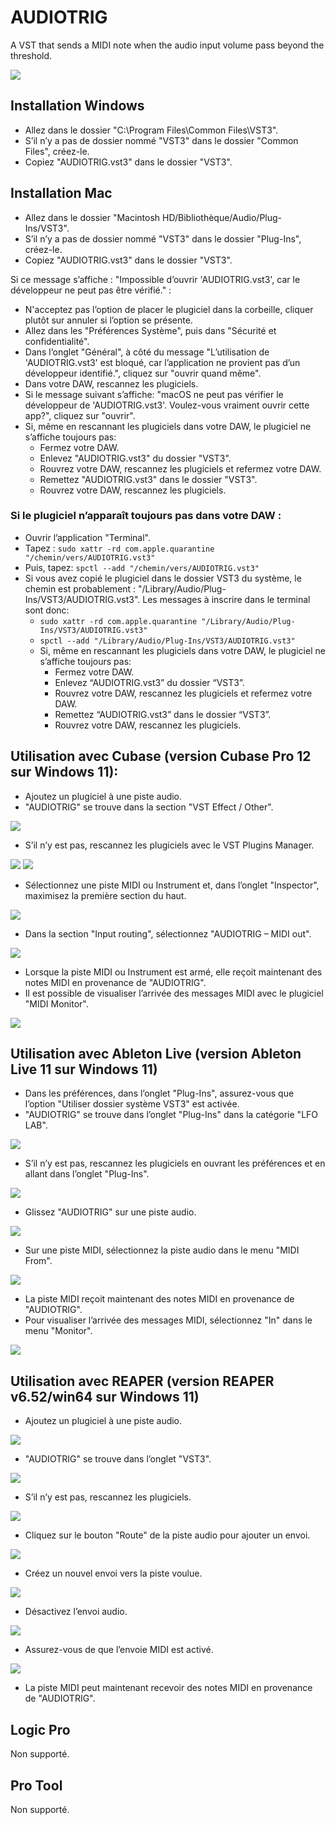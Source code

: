 # AUDIOTRIG

A VST that sends a MIDI note when the audio input volume pass beyond the threshold.

<img src="Images/Teaser.jpg">

## Installation Windows
- Allez dans le dossier "C:\Program Files\Common Files\VST3".
- S’il n’y a pas de dossier nommé "VST3" dans le dossier "Common Files", créez-le.
- Copiez "AUDIOTRIG.vst3" dans le dossier "VST3".

## Installation Mac

- Allez dans le dossier "Macintosh HD/Bibliothèque/Audio/Plug-Ins/VST3".
- S’il n’y a pas de dossier nommé "VST3" dans le dossier "Plug-Ins", créez-le.
- Copiez "AUDIOTRIG.vst3" dans le dossier "VST3".

Si ce message s’affiche : "Impossible d’ouvrir 'AUDIOTRIG.vst3', car le développeur ne peut pas être vérifié." :

- N'acceptez pas l’option de placer le plugiciel dans la corbeille, cliquer plutôt sur annuler si l’option se présente.
- Allez dans les "Préférences Système", puis dans "Sécurité et confidentialité".
- Dans l’onglet "Général", à côté du message "L’utilisation de 'AUDIOTRIG.vst3' est bloqué, car l’application ne provient pas d’un développeur identifié.", cliquez sur "ouvrir quand même".
- Dans votre DAW, rescannez les plugiciels.
- Si le message suivant s’affiche: "macOS ne peut pas vérifier le développeur de 'AUDIOTRIG.vst3'. Voulez-vous vraiment ouvrir cette app?", cliquez sur "ouvrir".
- Si, même en rescannant les plugiciels dans votre DAW, le plugiciel ne s’affiche toujours pas:
	- Fermez votre DAW.
	- Enlevez "AUDIOTRIG.vst3" du dossier "VST3".
	- Rouvrez votre DAW, rescannez les plugiciels et refermez votre DAW.
	- Remettez "AUDIOTRIG.vst3" dans le dossier "VST3".
	- Rouvrez votre DAW, rescannez les plugiciels.

### Si le plugiciel n’apparaît toujours pas dans votre DAW :

- Ouvrir l’application "Terminal".
- Tapez : `sudo xattr -rd com.apple.quarantine "/chemin/vers/AUDIOTRIG.vst3"`
- Puis, tapez: `spctl --add "/chemin/vers/AUDIOTRIG.vst3"`
- Si vous avez copié le plugiciel dans le dossier VST3 du système, le chemin est probablement : "/Library/Audio/Plug-Ins/VST3/AUDIOTRIG.vst3". Les messages à inscrire dans le terminal sont donc: 
	- `sudo xattr -rd com.apple.quarantine "/Library/Audio/Plug-Ins/VST3/AUDIOTRIG.vst3"`
	- `spctl --add "/Library/Audio/Plug-Ins/VST3/AUDIOTRIG.vst3"`
	- Si, même en rescannant les plugiciels dans votre DAW, le plugiciel ne s’affiche toujours pas:
		- Fermez votre DAW.
		- Enlevez “AUDIOTRIG.vst3” du dossier “VST3”.
		- Rouvrez votre DAW, rescannez les plugiciels et refermez votre DAW.
		- Remettez “AUDIOTRIG.vst3” dans le dossier “VST3”.
		- Rouvrez votre DAW, rescannez les plugiciels.

## Utilisation avec Cubase (version Cubase Pro 12 sur Windows 11):
- Ajoutez un plugiciel à une piste audio.
- "AUDIOTRIG" se trouve dans la section "VST Effect / Other". 

<img src="Images/Cubase-1.png">

- S’il n’y est pas, rescannez les plugiciels avec le VST Plugins Manager.

<img src="Images/Cubase-2.png">
<img src="Images/Cubase-3.png">

- Sélectionnez une piste MIDI ou Instrument et, dans l’onglet "Inspector", maximisez la première section du haut.

<img src="Images/Cubase-4.png">

- Dans la section "Input routing", sélectionnez "AUDIOTRIG – MIDI out".

<img src="Images/Cubase-5.png">

- Lorsque la piste MIDI ou Instrument est armé, elle reçoit maintenant des notes MIDI en provenance de "AUDIOTRIG".
- Il est possible de visualiser l’arrivée des messages MIDI avec le plugiciel "MIDI Monitor".

<img src="Images/Cubase-6.png">

## Utilisation avec Ableton Live (version Ableton Live 11 sur Windows 11)
- Dans les préférences, dans l’onglet "Plug-Ins", assurez-vous que l’option "Utiliser dossier système VST3" est activée.
- "AUDIOTRIG" se trouve dans l’onglet "Plug-Ins" dans la catégorie "LFO LAB". 

<img src="Images/ableton-1.png">

- S’il n’y est pas, rescannez les plugiciels en ouvrant les préférences et en allant dans l’onglet "Plug-Ins".

<img src="Images/ableton-2.png">

- Glissez "AUDIOTRIG" sur une piste audio.

<img src="Images/ableton-3.png">

- Sur une piste MIDI, sélectionnez la piste audio dans le menu "MIDI From".

<img src="Images/ableton-4.png">

- La piste MIDI reçoit maintenant des notes MIDI en provenance de "AUDIOTRIG".
- Pour visualiser l’arrivée des messages MIDI, sélectionnez "In" dans le menu "Monitor".

<img src="Images/ableton-5.png">

## Utilisation avec REAPER (version REAPER v6.52/win64 sur Windows 11)
- Ajoutez un plugiciel à une piste audio.

<img src="Images/reaper-1.png">

- "AUDIOTRIG" se trouve dans l’onglet "VST3".

<img src="Images/reaper-2.png">

- S’il n’y est pas, rescannez les plugiciels.

<img src="Images/reaper-3.png">

- Cliquez sur le bouton "Route" de la piste audio pour ajouter un envoi.

<img src="Images/reaper-4.png">

- Créez un nouvel envoi vers la piste voulue.

<img src="Images/reaper-5.png">

- Désactivez l’envoi audio.

<img src="Images/reaper-6.png">

- Assurez-vous de que l’envoie MIDI est activé.

<img src="Images/reaper-7.png">

- La piste MIDI peut maintenant recevoir des notes MIDI en provenance de "AUDIOTRIG".

## Logic Pro
Non supporté.

## Pro Tool
Non supporté.